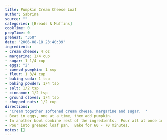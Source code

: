 ```yaml
---
title: Pumpkin Cream Cheese Loaf
author: Sabrina
source: ""
categories: [Breads & Muffins]
cookTime: 0
prepTime: 0
preheat: "350"
date: "2006-08-18 23:40:39"
ingredients:
- cream cheese: 4 oz
- margarine: 1/4 cup
- sugar: 1 1/4 cup
- eggs: "2"
- canned pumpkin: 1 cup
- flour: 1 3/4 cup
- baking soda: 1 tsp
- baking powder: 1/4 tsp
- salt: 1/2 tsp
- cinnamon: 1/2 tsp
- ground cloves: 1/4 tsp
- chopped nuts: 1/2 cup
directions:
- 'Cream together softened cream cheese, margarine and sugar.  '
- Beat in eggs, one at a time, then add pumpkin.
- In another bowl combine rest of the ingredients.  Pour all at once into batter.  Stir.
- Pour into greased loaf pan.  Bake for 60 - 70 minutes.
notes: []
---
```


